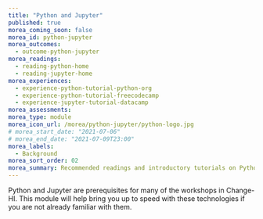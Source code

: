```yaml
---
title: "Python and Jupyter"
published: true
morea_coming_soon: false
morea_id: python-jupyter
morea_outcomes:
  - outcome-python-jupyter
morea_readings:
  - reading-python-home
  - reading-jupyter-home
morea_experiences:
  - experience-python-tutorial-python-org
  - experience-python-tutorial-freecodecamp
  - experience-jupyter-tutorial-datacamp
morea_assessments:
morea_type: module
morea_icon_url: /morea/python-jupyter/python-logo.jpg
# morea_start_date: "2021-07-06"
# morea_end_date: "2021-07-09T23:00"
morea_labels:
  - Background
morea_sort_order: 02
morea_summary: Recommended readings and introductory tutorials on Python and Jupyter.
---
```


Python and Jupyter are prerequisites for many of the workshops in Change-HI. This module will help bring you up to speed with these technologies if you are not already familiar with them.
